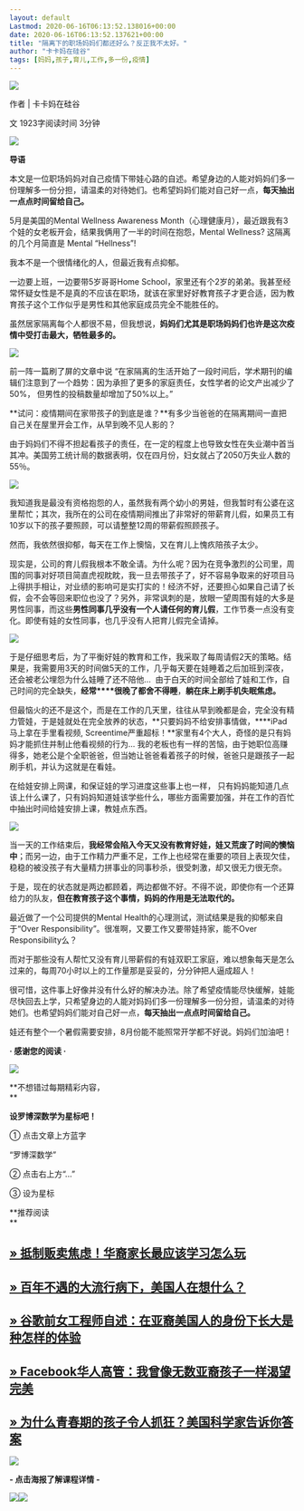 ```yaml
---
layout: default
Lastmod: 2020-06-16T06:13:52.138016+00:00
date: 2020-06-16T06:13:52.137621+00:00
title: "隔离下的职场妈妈们都还好么？反正我不太好。"
author: "卡卡妈在硅谷"
tags: [妈妈,孩子,育儿,工作,多一份,疫情]
---
```


  

![](https://images.weserv.nl/?url=https%3A//mmbiz.qpic.cn/mmbiz_jpg/O92ChLr7WfxEPQYsPA5EItlRCJAZxO18bicEAGymNblic1EcfPrIEtiahyQoCWuzhTHjYTcGhEeiby2fzia4WMenyKw/640%3Fwx_fmt%3Djpeg)  

作者 | 卡卡妈在硅谷  

文 1923字阅读时间 3分钟

![](https://images.weserv.nl/?url=https%3A//mmbiz.qpic.cn/mmbiz_png/O92ChLr7WfxEPQYsPA5EItlRCJAZxO18bokIz9EicDmhSUKan8XoKmv5d368zjN9wKnarP1ZeATZIbCGHdVoWeg/640%3Fwx_fmt%3Dpng)

**导语**

本文是一位职场妈妈对自己疫情下带娃心路的自述。希望身边的人能对妈妈们多一份理解多一份分担，请温柔的对待她们。也希望妈妈们能对自己好一点，**每天抽出一点点时间留给自己。**

5月是美国的Mental Wellness Awareness Month（心理健康月），最近跟我有3个娃的女老板开会，结果我俩用了一半的时间在抱怨，Mental Wellness? 这隔离的几个月简直是 Mental “Hellness”! 

我本不是一个很情绪化的人，但最近我有点抑郁。

一边要上班，一边要带5岁哥哥Home School，家里还有个2岁的弟弟。我甚至经常怀疑女性是不是真的不应该在职场，就该在家里好好教育孩子才更合适，因为教育孩子这个工作似乎是男性和其他家庭成员完全不能胜任的。

虽然居家隔离每个人都很不易，但我想说，**妈妈们尤其是职场妈妈们也许是这次疫情中受打击最大，牺牲最多的。**

![](https://images.weserv.nl/?url=https%3A//mmbiz.qpic.cn/mmbiz_jpg/O92ChLr7WfxkM7NuxcyGKNNllSk0e9pYSok9uj5nrGibEMoqzW7IqiakWHmE5BVbyLc3JXuVB3eHzmYC2ZJyKMlg/640%3Fwx_fmt%3Djpeg)

前一阵一篇刷了屏的文章中说 “在家隔离的生活开始了一段时间后，学术期刊的编辑们注意到了一个趋势：因为承担了更多的家庭责任，女性学者的论文产出减少了50%， 但男性的投稿数量却增加了50%以上。”

**试问：疫情期间在家带孩子的到底是谁？**有多少当爸爸的在隔离期间一直把自己关在屋里开会工作，从早到晚不见人影的？

由于妈妈们不得不担起看孩子的责任，在一定的程度上也导致女性在失业潮中首当其冲。美国劳工统计局的数据表明，仅在四月份，妇女就占了2050万失业人数的55％。

  

![](https://images.weserv.nl/?url=https%3A//mmbiz.qpic.cn/mmbiz_png/YRhibpnA0LQKAiblMEUNgcbicKO272ZOTdSVyT1t1uFhoWQjroicMY58LXQK8fCAW3MZBczZe3jJS43y1tCRf3Zlgw/640%3Fwx_fmt%3Dpng)

  

我知道我是最没有资格抱怨的人，虽然我有两个幼小的男娃，但我暂时有公婆在这里帮忙；其次，我所在的公司在疫情期间推出了非常好的带薪育儿假，如果员工有10岁以下的孩子要照顾，可以请整整12周的带薪假照顾孩子。

然而，我依然很抑郁，每天在工作上懊恼，又在育儿上愧疚陪孩子太少。

现实是，公司的育儿假我根本不敢全请。为什么呢？因为在竞争激烈的公司里，周围的同事对好项目简直虎视眈眈，我一旦去带孩子了，好不容易争取来的好项目马上得拱手相让，对业绩的影响可是实打实的！经济不好，还要担心如果自己请了长假，会不会等回来职位也没了？另外，非常讽刺的是，放眼一望周围有娃的大多是男性同事，而这些**男性同事几乎没有一个人请任何的育儿假**，工作节奏一点没有变化。即使有娃的女性同事，也几乎没有人把育儿假完全请掉。

![](https://images.weserv.nl/?url=https%3A//mmbiz.qpic.cn/mmbiz_jpg/O92ChLr7WfxkM7NuxcyGKNNllSk0e9pYiaovFK4WxXntTcRSwBx0PvPiayOukicRVD9CmSBhibFdMKzXygTOHG4uUA/640%3Fwx_fmt%3Djpeg)

于是仔细思考后，为了平衡好娃的教育和工作，我采取了每周请假2天的策略。结果是，我需要用3天的时间做5天的工作，几乎每天要在娃睡着之后加班到深夜，还会被老公埋怨为什么娃睡了还不陪他...  由于白天的时间全部给了娃和工作，自己时间的完全缺失，**经常****很晚了都舍不得睡**，**躺在床上刷手机失眠焦虑。**

但最恼火的还不是这个，而是在工作的几天里，往往从早到晚都是会，完全没有精力管娃，于是娃就处在完全放养的状态，**只要妈妈不给安排事情做，****iPad马上拿在手里看视频, Screentime严重超标！**家里有4个大人，奇怪的是只有妈妈才能抓住并制止他看视频的行为... 我的老板也有一样的苦恼，由于她职位高赚得多，她老公是个全职爸爸，但当她让爸爸看着孩子的时候，爸爸只是跟孩子一起刷手机，并认为这就是在看娃。

在给娃安排上网课，和保证娃的学习进度这些事上也一样， 只有妈妈能知道几点该上什么课了，只有妈妈知道娃该学些什么，哪些方面需要加强，并在工作的百忙中抽出时间给娃安排上课，教娃点东西。

  

![](https://images.weserv.nl/?url=https%3A//mmbiz.qpic.cn/mmbiz_jpg/YRhibpnA0LQKAiblMEUNgcbicKO272ZOTdSZd3XqfKwURoYeQVWNkkTFSiaLAKsicicFk39QTVibQMI8sbNxMKlfAMNWQ/640%3Fwx_fmt%3Djpeg)

  

当一天的工作结束后，**我经常会陷入今天又没有教育好娃，娃又荒废了时间的懊恼中**；而另一边，由于工作精力严重不足，工作上也经常在重要的项目上表现欠佳，稳稳的被没孩子有大量精力拼事业的同事秒杀，很受刺激，却又很无力很无奈。

于是，现在的状态就是两边都顾着，两边都做不好。不得不说，即使你有一个还算给力的队友，**但在教育孩子这个事情，妈妈的作用是无法取代的。**

最近做了一个公司提供的Mental Health的心理测试，测试结果是我的抑郁来自于“Over Responsibility”。很准啊，又要工作又要带娃持家，能不Over Responsibility么？

而对于那些没有人帮忙又没有育儿带薪假的有娃双职工家庭，难以想象每天是怎么过来的，每周70小时以上的工作量那是妥妥的，分分钟把人逼成超人！

很可惜，这件事上好像并没有什么好的解决办法。除了希望疫情能尽快缓解，娃能尽快回去上学，只希望身边的人能对妈妈们多一份理解多一份分担，请温柔的对待她们。也希望妈妈们能对自己好一点，**每天抽出一点点时间留给自己。**

娃还有整个一个暑假需要安排，8月份能不能照常开学都不好说。妈妈们加油吧！

**· 感谢您的阅读 ·**

![](https://images.weserv.nl/?url=https%3A//mmbiz.qpic.cn/mmbiz_gif/O92ChLr7WfxkM7NuxcyGKNNllSk0e9pYKJ5Iy8uoG3MKNPbJYib9kuQSumSib7KwtrIzKhur37sz9DJOZibQz2gOQ/640%3Fwx_fmt%3Dgif)

**不想错过每期精彩内容，  
**

**设罗博深数学为星标吧！**

① 点击文章上方蓝字

“罗博深数学”

② 点击右上方“...”

③ 设为星标

  

  

**推荐阅读  
**

  

  

  

  

  

[» 抵制贩卖焦虑！华裔家长最应该学习怎么玩](http://mp.weixin.qq.com/s?__biz=MzI0NDkwODUwMg==&mid=2247490497&idx=1&sn=368a8e1e3f8162233adc5045620b18eb&chksm=e957f378de207a6ebf370f90928260e1b5fc8d07a27418365fb291f892a0ec640a95efaee6d0&scene=21#wechat_redirect)
----------------------------------------------------------------------------------------------------------------------------------------------------------------------------------------------------------------------------------------------

[» 百年不遇的大流行病下，美国人在想什么？](http://mp.weixin.qq.com/s?__biz=MzI0NDkwODUwMg==&mid=2247489633&idx=1&sn=07e33cc182f49f92592912f95d71da9b&chksm=e957f0d8de2079cecaea8800759a77627322fe939f91b5d7cbe40e9689f2ce09818821cfa30d&scene=21#wechat_redirect)
----------------------------------------------------------------------------------------------------------------------------------------------------------------------------------------------------------------------------------------------

[» 谷歌前女工程师自述：在亚裔美国人的身份下长大是种怎样的体验](http://mp.weixin.qq.com/s?__biz=MzI0NDkwODUwMg==&mid=2247488866&idx=1&sn=fbf91effd251ee15e89ab7cd29272348&chksm=e957fddbde2074cde5032da7c73da86ffc894a809daeba33aa1f9d8961294a913692a3df3baa&scene=21#wechat_redirect)
--------------------------------------------------------------------------------------------------------------------------------------------------------------------------------------------------------------------------------------------------------

[» Facebook华人高管：我曾像无数亚裔孩子一样渴望完美](http://mp.weixin.qq.com/s?__biz=MzI0NDkwODUwMg==&mid=2247488385&idx=1&sn=d909798efa8bb9038e5e8e38d30b7982&chksm=e957fb38de20722e0a4e9746cb939b93e51ff23844effc4c91d3395b6fce4a40f485bcb6c96a&scene=21#wechat_redirect)
-------------------------------------------------------------------------------------------------------------------------------------------------------------------------------------------------------------------------------------------------------

[» 为什么青春期的孩子令人抓狂？美国科学家告诉你答案](http://mp.weixin.qq.com/s?__biz=MzI0NDkwODUwMg==&mid=2247488798&idx=1&sn=644d55aaff5f8981a26f4968ef5d839c&chksm=e957fda7de2074b1e5f2366e187e7600af3c9464d966337012e4bd7053c09c1fbfb93cba4071&scene=21#wechat_redirect)
---------------------------------------------------------------------------------------------------------------------------------------------------------------------------------------------------------------------------------------------------

![](https://images.weserv.nl/?url=https%3A//mmbiz.qpic.cn/mmbiz_png/O92ChLr7WfxAicIUFUQjCpIrfgGzRNthTBsQClVRbDxkbibKCgdZ6TjKCP48tiaM23SWjJUj8hqBicF1Xk2PU6OPCg/640%3Fwx_fmt%3Dpng)

  

**\- 点击海报了解课程详情 -**

[![](https://images.weserv.nl/?url=https%3A//mmbiz.qpic.cn/mmbiz_png/O92ChLr7WfzwOQM88Ft2t4Gmyia3fyrn6V3aibgb9Sgm3F9WHnfpeT7bP1E56YE9LgibXQCcMibAHJIdfp8BpVqVnA/640%3Fwx_fmt%3Djpeg)![](https://images.weserv.nl/?url=https%3A//mmbiz.qpic.cn/mmbiz_png/O92ChLr7WfzS1E5qOkagsK9gjWjiaw7BQdRe1uGmp50nfuhqbgGOkyvTrJ4mF8cKQAK6q7Z0gaD7YCP1ttr0KsA/640%3Fwx_fmt%3Djpeg)](http://mp.weixin.qq.com/s?__biz=MzI0NDkwODUwMg==&mid=2247488203&idx=2&sn=3d2826a936b4f5eb90f77ea841ebe372&chksm=e957fa72de207364d418fc6790f8e3548a40a1c6730cb7d008eb92d863f3623731c8886e29c8&scene=21#wechat_redirect)

